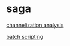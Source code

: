 # saga
[channelization analysis](channelization/channelization.md)

[batch scripting](batch/batchSaga.md)
